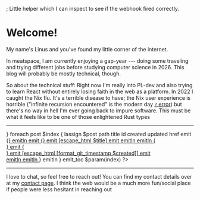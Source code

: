 ; Little helper which I can inspect to see if the webhook fired correctly.
<!-- Rendered: <?= [clock format [clock seconds] -timezone UTC -format "%Y-%m-%dT%H:%M:%SZ"] ?> -->
<!-- Commit: <?= [exec git rev-parse HEAD] ?> -->
<!-- Dirty: <?= [exec /bin/sh -c {git diff-index --quiet HEAD ; echo $?}] ?> -->

# Welcome!

My name's Linus and you've found my little corner of the internet.

In meatspace, I am currently enjoying a gap-year
--- doing some traveling and trying different jobs
before studying computer science in 2026.
This blog will probably be mostly technical, though.

So about the technical stuff:
Right now I'm really into PL-dev and also trying to learn React
without entirely losing faith in the web as a platform.
In 2022 I caught the Nix flu.
It's a terrible disease to have;
the Nix user experience is horrible
("infinite recursion encountered" is the modern day [`?` error][ed])
but there's no way in hell I'm ever going back to impure software.
This must be what it feels like to be one of those enlightened Rust types <? smiley_nose ?>

[ed]: https://en.wikipedia.org/wiki/Ed_(software)#Cultural_references

---

<?
    proc emit_toc {index} {
        emitln {<div class="toc">}

        foreach post $index {
            lassign $post path title id created updated href
            emit {<a class="toc__row" href="}
            emit [escape_html $href]
            emit {">}
            emitln

            emit {<span class="toc__title">}
            emit [escape_html $title]
            emit </span>
            emitln

            emitln {<div class="toc__separator"></div>}

            emit {<div class="toc__date">}
            emit [escape_html [format_git_timestamp $created]]
            emit </div>
            emitln

            emitln </a>
        }

        emitln </div>
    }

    emit_toc $param(index)
?>

---

I love to chat, so feel free to reach out!
You can find my contact details over at my [contact page](/contact.html).
I think the web would be a much more fun/social place
if people were less hesitant in reaching out <? winky ?>
